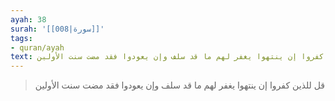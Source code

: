 ```yaml
---
ayah: 38
surah: '[[008|سورة]]'
tags:
- quran/ayah
text: قل للذين كفروا إن ينتهوا يغفر لهم ما قد سلف وإن يعودوا فقد مضت سنت الأولين
---
```

> قل للذين كفروا إن ينتهوا يغفر لهم ما قد سلف وإن يعودوا فقد مضت سنت الأولين
